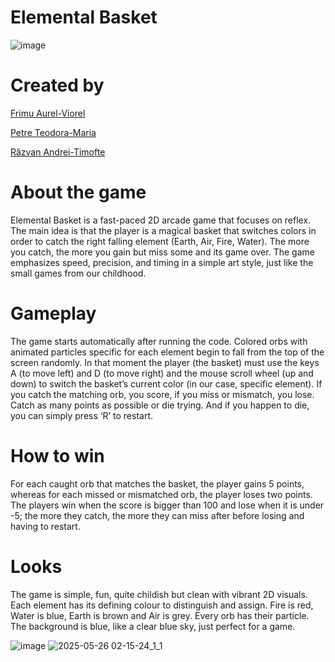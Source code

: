 # Elemental Basket
![image](https://github.com/user-attachments/assets/4a7125fb-dfde-478e-abc1-eee310c2d4d5)

# Created by 
[Frimu Aurel-Viorel](https://github.com/AurasV)

[Petre Teodora-Maria](https://github.com/730dora)

[Răzvan Andrei-Timofte](https://github.com/razandtim)

# About the game
Elemental Basket is a fast-paced 2D arcade game that focuses on reflex. 
The main idea is that the player is a magical basket that switches colors in order to catch the right falling element (Earth, Air, Fire, Water). 
The more you catch, the more you gain but miss some and its game over.
The game emphasizes speed, precision, and timing in a simple art style, just like the small games from our childhood.


# Gameplay
The game starts automatically after running the code. 
Colored orbs with animated particles specific for each element begin to fall from the top of the screen randomly. 
In that moment the player (the basket) must use the keys A (to move left) and D (to move right) and the mouse scroll wheel (up and down) to switch the basket’s current color (in our case, specific element).
If you catch the matching orb, you score, if you miss or mismatch, you lose. 
Catch as many points as possible or die trying. 
And if you happen to die, you can simply press ‘R’ to restart.
   
# How to win
For each caught orb that matches the basket, the player gains 5 points, whereas for each missed or mismatched orb, the player loses two points. 
The players win when the score is bigger than 100 and lose when it is under -5; the more they catch, the more they can miss after before losing and having to restart.

# Looks
The game is simple, fun, quite childish but clean with vibrant 2D visuals.
Each element has its defining colour to distinguish and assign. Fire is red, Water is blue, Earth is
brown and Air is grey. 
Every orb has their particle.
The background is blue, like a clear blue sky, just perfect for a game.

![image](https://github.com/user-attachments/assets/8ed446ad-b224-4803-9913-251059df1c57)
![2025-05-26 02-15-24_1_1](https://github.com/user-attachments/assets/ad455a57-3214-4fa3-a52f-264f3952d5be)


